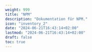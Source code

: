 ```yaml
---
weight: 999
title: "NPM"
description: "Dokumentation für NPM."
icon: "inventory_2"
date: "2024-06-21T16:43:14+02:00"
lastmod: "2024-06-21T16:43:14+02:00"
draft: false
toc: true
---
```

